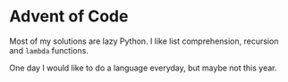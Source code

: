 # Advent of Code
Most of my solutions are lazy Python. 
I like list comprehension, recursion and `lambda` functions.

One day I would like to do a language everyday, but maybe not this year.
